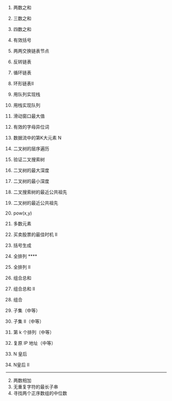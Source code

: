 1. 两数之和
15. 三数之和
18. 四数之和
20. 有效括号
24. 两两交换链表节点
206. 反转链表
141. 循环链表
142. 环形链表II
225. 用队列实现栈
232. 用栈实现队列
239. 滑动窗口最大值
242. 有效的字母异位词
703. 数据流中的第K大元素 N
102. 二叉树的层序遍历
98. 验证二叉搜索树
104. 二叉树的最大深度
111. 二叉树的最小深度
235. 二叉搜索树的最近公共祖先
236. 二叉树的最近公共祖先 
50. pow(x,y)
169. 多数元素
122. 买卖股票的最佳时机 II
22. 括号生成

46. 全排列 ****
47. 全排列 II
39. 组合总和
40. 组合总和 II
77. 组合
    
78. 子集（中等）
90. 子集 II（中等）
60. 第 k 个排列（中等）
93. 复原 IP 地址（中等）
51. N 皇后
52. N皇后 II


-------
2. 两数相加
3. 无重复字符的最长子串
4. 寻找两个正序数组的中位数